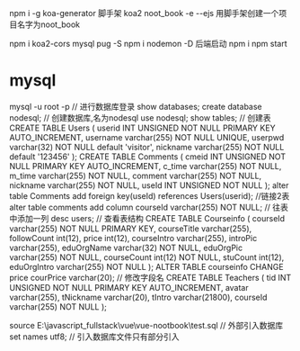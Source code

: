 npm i -g koa-generator 脚手架
koa2 noot_book -e --ejs 用脚手架创建一个项目名字为noot_book

npm i koa2-cors mysql pug -S
npm i nodemon -D
后端启动
npm i
npm start

# mysql
mysql -u root -p // 进行数据库登录
show databases;
create database nodesql; // 创建数据库,名为nodesql
use nodesql;
show tables;
// 创建表 
CREATE TABLE Users
(
userid INT UNSIGNED NOT NULL PRIMARY KEY AUTO_INCREMENT,
username varchar(255) NOT NULL UNIQUE,
userpwd varchar(32) NOT NULL default 'visitor',
nickname varchar(255) NOT NULL default '123456'
);
CREATE TABLE Comments
(
cmeid INT UNSIGNED NOT NULL PRIMARY KEY AUTO_INCREMENT,
c_time varchar(255) NOT NULL,
m_time varchar(255) NOT NULL,
comment varchar(255) NOT NULL,
nickname varchar(255) NOT NULL,
useId INT UNSIGNED NOT NULL
);
alter table Comments add foreign key(useId) references Users(userid); //链接2表
alter table comments add column courseId varchar(255) NOT NULL; // 往表中添加一列
desc users; // 查看表结构
CREATE TABLE Courseinfo
(
courseId varchar(255) NOT NULL PRIMARY KEY,
courseTitle varchar(255),
followCount int(12),
price int(12),
courseIntro varchar(255),
introPic varchar(255),
eduOrgName varchar(32) NOT NULL,
eduOrgPic varchar(255) NOT NULL,
courseCount int(12) NOT NULL,
stuCount int(12),
eduOrgIntro varchar(255) NOT NULL
);
ALTER TABLE courseinfo CHANGE price courPrice varchar(20); // 修改字段名
CREATE TABLE Teachers
(
tid INT UNSIGNED NOT NULL PRIMARY KEY AUTO_INCREMENT,
avatar varchar(255),
tNickname varchar(20),
tIntro varchar(21800),
courseId varchar(255) NOT NULL
);

source E:\javascript_fullstack\vue\vue-nootbook\test.sql // 外部引入数据库
set names utf8; // 引入数据库文件只有部分引入